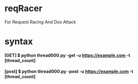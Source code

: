 # reqRacer
For Request Racing And Dos Attack
# syntax
#### [GET]  $ python thread000.py -get -u https://example.com -t [thread_count]
#### [post] $ python thread000.py -post -u https://example.com -t [thread_count]
